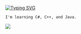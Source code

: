 [![Typing SVG](https://readme-typing-svg.demolab.com?font=Fira+Code&pause=1000&color=3961B1&width=435&lines=A+male%2C+Canadian+software+dev)](https://git.io/typing-svg)

`I'm learning C#, C++, and Java.`

![](https://raw.githubusercontent.com/Trilokia/Trilokia/379277808c61ef204768a61bbc5d25bc7798ccf1/bottom_header.svg)

